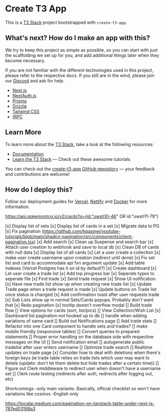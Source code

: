 # Create T3 App

This is a [T3 Stack](https://create.t3.gg/) project bootstrapped with `create-t3-app`.

## What's next? How do I make an app with this?

We try to keep this project as simple as possible, so you can start with just the scaffolding we set up for you, and add additional things later when they become necessary.

If you are not familiar with the different technologies used in this project, please refer to the respective docs. If you still are in the wind, please join our [Discord](https://t3.gg/discord) and ask for help.

- [Next.js](https://nextjs.org)
- [NextAuth.js](https://next-auth.js.org)
- [Prisma](https://prisma.io)
- [Drizzle](https://orm.drizzle.team)
- [Tailwind CSS](https://tailwindcss.com)
- [tRPC](https://trpc.io)

## Learn More

To learn more about the [T3 Stack](https://create.t3.gg/), take a look at the following resources:

- [Documentation](https://create.t3.gg/)
- [Learn the T3 Stack](https://create.t3.gg/en/faq#what-learning-resources-are-currently-available) — Check out these awesome tutorials

You can check out the [create-t3-app GitHub repository](https://github.com/t3-oss/create-t3-app) — your feedback and contributions are welcome!

## How do I deploy this?

Follow our deployment guides for [Vercel](https://create.t3.gg/en/deployment/vercel), [Netlify](https://create.t3.gg/en/deployment/netlify) and [Docker](https://create.t3.gg/en/deployment/docker) for more information.

https://api.pokemontcg.io/v2/cards?q=(id:"swsh10-46" OR id:"swsh11-79")

[x] Display list of sets
[x] Display list of cards in a set
[x] Migrate data to PG
[x] Fix pagination (https://github.com/hqasmei/youtube-tutorials/blob/main/shadcn-pagination/src/components/client-pagination.tsx)
[x] Add search
[x] Clean up Suspense and search bar
[x] Attach user creation to webhook and save to local db
[x] Clean DB of cards with null data
[x] Display list of all cards
[x] Let a user create a collection
[x] make user create username upon creation (redirect until done)
[x] Fix set list and card to accommodate api fxn argument update
[x] Add table indexes (Vercel Postgres has it on id by default?)
[x] Create dashboard
[x] Let user create a trade list
[x] Add top progress bar
[x] Seperate types to seperate file
[x] Find trade
[x] Send trade request
[x] Show UI notification
[x] Have new trade list show up when creating new trade list
[x] Update Trade page when a trade request is made
[x] Update buttons on Trade list once status is changed
[x] Add confirmation toast after user requests trade
[x] Sub Lists show up in normal Sets/Cards popups. Probably don't want that
[x] Redo pagination
[x] tooltip doesn't overflow modal
[] Build trade flow
[] View options for cards (sort, list/pics)
[] View Collection/Wish List
[x] Dashboard list pagination not hooked up to db
[] handle when adding variations of same card
[] Build out Notifications page
[] Add trade stats
[] Refactor into one Card component to handle sets and trades?
[] make mobile friendly (responsive tables)
[] Convert queries to prepared statements
[] Proper error handling on the database side with respective messages on the UI
[] Send notification email
[] autogenerate public tradelist after user enters username
[] Optimize trade search
[] Realtime updates on trade page
[x] Consider how to deal with deletions when there's foreign keys (ie trade table relies on trade lists which user may want to delete (update: don't let them delete but hide trades after a certain time))
[] Figure out Clerk middleware to redirect user when doesn't have a username set
[] Clerk route testing (redirects after auth, redirects after logging out, etc)

Shortcomings
-only main variants. Basically, official checklist so won't have variations like cosmos
-English only

https://tocalai.medium.com/pagination-on-tanstack-table-under-next-js-787ed03198a3
